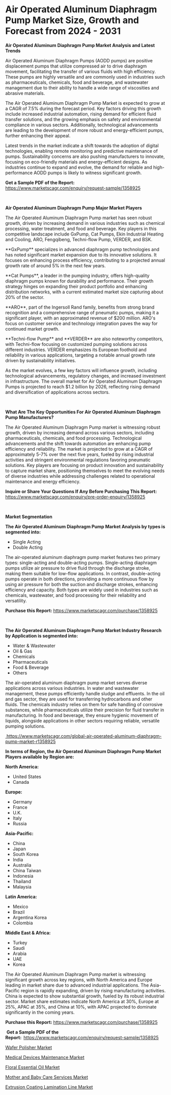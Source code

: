 <p><h1>Air Operated Aluminum Diaphragm Pump Market Size, Growth and Forecast from 2024 - 2031</h1></p><p><strong>Air Operated Aluminum Diaphragm Pump Market Analysis and Latest Trends</strong></p>
<p><p>Air Operated Aluminum Diaphragm Pumps (AODD pumps) are positive displacement pumps that utilize compressed air to drive diaphragm movement, facilitating the transfer of various fluids with high efficiency. These pumps are highly versatile and are commonly used in industries such as pharmaceuticals, chemicals, food and beverage, and wastewater management due to their ability to handle a wide range of viscosities and abrasive materials.</p><p>The Air Operated Aluminum Diaphragm Pump Market is expected to grow at a CAGR of 7.5% during the forecast period. Key factors driving this growth include increased industrial automation, rising demand for efficient fluid transfer solutions, and the growing emphasis on safety and environmental compliance in various sectors. Additionally, technological advancements are leading to the development of more robust and energy-efficient pumps, further enhancing their appeal.</p><p>Latest trends in the market indicate a shift towards the adoption of digital technologies, enabling remote monitoring and predictive maintenance of pumps. Sustainability concerns are also pushing manufacturers to innovate, focusing on eco-friendly materials and energy-efficient designs. As industries continue to expand and evolve, the demand for reliable and high-performance AODD pumps is likely to witness significant growth.</p></p>
<p><strong>Get a Sample PDF of the Report:&nbsp;</strong> <a href="https://www.marketscagr.com/enquiry/request-sample/1358925?utm_campaign=1832&utm_medium=2&utm_source=Github&utm_content=ia&utm_term=05122024&utm_id=air-operated-aluminum-diaphragm-pump">https://www.marketscagr.com/enquiry/request-sample/1358925</a></p>
<p>&nbsp;</p>
<p><strong>Air Operated Aluminum Diaphragm Pump Major Market Players</strong></p>
<p><p>The Air Operated Aluminum Diaphragm Pump market has seen robust growth, driven by increasing demand in various industries such as chemical processing, water treatment, and food and beverage. Key players in this competitive landscape include GxPump, Cat Pumps, Ekin Industrial Heating and Cooling, ARO, Fengqibeng, Techni-flow Pump, VERDER, and BSK.</p><p>**GxPump** specializes in advanced diaphragm pump technologies and has noted significant market expansion due to its innovative solutions. It focuses on enhancing process efficiency, contributing to a projected annual growth rate of around 5% in the next few years.</p><p>**Cat Pumps**, a leader in the pumping industry, offers high-quality diaphragm pumps known for durability and performance. Their growth strategy hinges on expanding their product portfolio and enhancing distribution networks, with a current estimated market size capturing about 20% of the sector.</p><p>**ARO**, part of the Ingersoll Rand family, benefits from strong brand recognition and a comprehensive range of pneumatic pumps, making it a significant player, with an approximated revenue of $200 million. ARO's focus on customer service and technology integration paves the way for continued market growth.</p><p>**Techni-flow Pump** and **VERDER** are also noteworthy competitors, with Techni-flow focusing on customized pumping solutions across different industries. VERDER emphasizes its European foothold and reliability in various applications, targeting a notable annual growth rate driven by sustainability initiatives.</p><p>As the market evolves, a few key factors will influence growth, including technological advancements, regulatory changes, and increased investment in infrastructure. The overall market for Air Operated Aluminum Diaphragm Pumps is projected to reach $1.2 billion by 2026, reflecting rising demand and diversification of applications across sectors.</p></p>
<p>&nbsp;</p>
<p><strong>What Are The Key Opportunities For Air Operated Aluminum Diaphragm Pump Manufacturers?</strong></p>
<p><p>The Air Operated Aluminum Diaphragm Pump market is witnessing robust growth, driven by increasing demand across various sectors, including pharmaceuticals, chemicals, and food processing. Technological advancements and the shift towards automation are enhancing pump efficiency and reliability. The market is projected to grow at a CAGR of approximately 5-7% over the next five years, fueled by rising industrial activities and stringent environmental regulations favoring pneumatic solutions. Key players are focusing on product innovation and sustainability to capture market share, positioning themselves to meet the evolving needs of diverse industries while addressing challenges related to operational maintenance and energy efficiency.</p></p>
<p><strong>Inquire or Share Your Questions If Any Before Purchasing This Report:</strong> <a href="https://www.marketscagr.com/enquiry/pre-order-enquiry/1358925?utm_campaign=1832&utm_medium=2&utm_source=Github&utm_content=ia&utm_term=05122024&utm_id=air-operated-aluminum-diaphragm-pump">https://www.marketscagr.com/enquiry/pre-order-enquiry/1358925</a></p>
<p>&nbsp;</p>
<p><strong>Market Segmentation</strong></p>
<p><strong>The Air Operated Aluminum Diaphragm Pump Market Analysis by types is segmented into:</strong></p>
<p><ul><li>Single Acting</li><li>Double Acting</li></ul></p>
<p><p>The air-operated aluminum diaphragm pump market features two primary types: single-acting and double-acting pumps. Single-acting diaphragm pumps utilize air pressure to drive fluid through the discharge stroke, making them suitable for low-flow applications. In contrast, double-acting pumps operate in both directions, providing a more continuous flow by using air pressure for both the suction and discharge strokes, enhancing efficiency and capacity. Both types are widely used in industries such as chemicals, wastewater, and food processing for their reliability and versatility.</p></p>
<p><strong>Purchase this Report:&nbsp;</strong><a href="https://www.marketscagr.com/purchase/1358925?utm_campaign=1832&utm_medium=2&utm_source=Github&utm_content=ia&utm_term=05122024&utm_id=air-operated-aluminum-diaphragm-pump">https://www.marketscagr.com/purchase/1358925</a></p>
<p>&nbsp;</p>
<p><strong>The Air Operated Aluminum Diaphragm Pump Market Industry Research by Application is segmented into:</strong></p>
<p><ul><li>Water & Wastewater</li><li>Oil & Gas</li><li>Chemicals</li><li>Pharmaceuticals</li><li>Food & Beverage</li><li>Others</li></ul></p>
<p><p>The air-operated aluminum diaphragm pump market serves diverse applications across various industries. In water and wastewater management, these pumps efficiently handle sludge and effluents. In the oil and gas sector, they are used for transferring hydrocarbons and other fluids. The chemicals industry relies on them for safe handling of corrosive substances, while pharmaceuticals utilize their precision for fluid transfer in manufacturing. In food and beverage, they ensure hygienic movement of liquids, alongside applications in other sectors requiring reliable, versatile pumping solutions.</p></p>
<p><a href="https://www.marketscagr.com/global-air-operated-aluminum-diaphragm-pump-market-r1358925?utm_campaign=1832&utm_medium=2&utm_source=Github&utm_content=ia&utm_term=05122024&utm_id=air-operated-aluminum-diaphragm-pump">&nbsp;https://www.marketscagr.com/global-air-operated-aluminum-diaphragm-pump-market-r1358925</a></p>
<p><strong>In terms of Region, the Air Operated Aluminum Diaphragm Pump Market Players available by Region are:</strong></p>
<p>
    <p> <strong> North America: </strong>
        <ul>
            <li>United States</li>
            <li>Canada</li>
        </ul>
        </p> 
    <p> <strong> Europe: </strong>
        <ul>
            <li>Germany</li>
            <li>France</li>
            <li>U.K.</li>
            <li>Italy</li>
            <li>Russia</li>
        </ul>
        </p> 
    <p> <strong> Asia-Pacific: </strong>
        <ul>
            <li>China</li>
            <li>Japan</li>
            <li>South Korea</li>
            <li>India</li>
            <li>Australia</li>
            <li>China Taiwan</li>
            <li>Indonesia</li>
            <li>Thailand</li>
            <li>Malaysia</li>
        </ul>
        </p> 
    <p> <strong> Latin America: </strong>
        <ul>
            <li>Mexico</li>
            <li>Brazil</li>
            <li>Argentina Korea</li>
            <li>Colombia</li>
        </ul>
        </p> 
    <p> <strong> Middle East & Africa: </strong>
        <ul>
            <li>Turkey</li>
            <li>Saudi</li>
            <li>Arabia</li>
            <li>UAE</li>
            <li>Korea</li>
        </ul>
    </p>
    </p>
<p><p>The Air Operated Aluminum Diaphragm Pump market is witnessing significant growth across key regions, with North America and Europe leading in market share due to advanced industrial applications. The Asia-Pacific region is rapidly expanding, driven by rising manufacturing activities. China is expected to show substantial growth, fueled by its robust industrial sector. Market share estimates indicate North America at 30%, Europe at 25%, APAC at 35%, and China at 10%, with APAC projected to dominate significantly in the coming years.</p></p>
<p><strong>Purchase this Report: </strong><a href="https://www.marketscagr.com/purchase/1358925?utm_campaign=1832&utm_medium=2&utm_source=Github&utm_content=ia&utm_term=05122024&utm_id=air-operated-aluminum-diaphragm-pump">https://www.marketscagr.com/purchase/1358925</a></p>
<p>&nbsp;<strong>Get a Sample PDF of the Report:&nbsp;&nbsp;</strong><a href="https://www.marketscagr.com/enquiry/request-sample/1358925?utm_campaign=1832&utm_medium=2&utm_source=Github&utm_content=ia&utm_term=05122024&utm_id=air-operated-aluminum-diaphragm-pump">https://www.marketscagr.com/enquiry/request-sample/1358925</a></p>
<p><strong></strong></p>
<p><p><a href="https://www.linkedin.com/pulse/opportunities-challenges-wafer-polisher-market-strategic-insights-shsmf?utm_campaign=1832&utm_medium=2&utm_source=Github&utm_content=ia&utm_term=05122024&utm_id=air-operated-aluminum-diaphragm-pump">Wafer Polisher Market</a></p><p><a href="https://www.linkedin.com/pulse/global-medical-devices-maintenance-market-analysis-size-7xtie?utm_campaign=1832&utm_medium=2&utm_source=Github&utm_content=ia&utm_term=05122024&utm_id=air-operated-aluminum-diaphragm-pump">Medical Devices Maintenance Market</a></p><p><a href="https://issuu.com/reportprime-2/docs/floral-essential-oil-market-size-2030.pptx?utm_campaign=1832&utm_medium=2&utm_source=Github&utm_content=ia&utm_term=05122024&utm_id=air-operated-aluminum-diaphragm-pump">Floral Essential Oil Market</a></p><p><a href="https://issuu.com/reportprime-2/docs/mother-and-baby-care-services-market-size-2030.ppt?utm_campaign=1832&utm_medium=2&utm_source=Github&utm_content=ia&utm_term=05122024&utm_id=air-operated-aluminum-diaphragm-pump">Mother and Baby Care Services Market</a></p><p><a href="https://www.linkedin.com/pulse/extrusion-coating-lamination-line-market-outlook-current-assessment-nnotf?utm_campaign=1832&utm_medium=2&utm_source=Github&utm_content=ia&utm_term=05122024&utm_id=air-operated-aluminum-diaphragm-pump">Extrusion Coating Lamination Line Market</a></p></p>